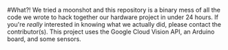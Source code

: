 #What?!
We tried a moonshot and this repository is a binary mess of all the code we wrote to hack together our hardware project in under 24 hours. If you're _really_ interested in knowing what we actually did, please contact the contributor(s). This project uses the Google Cloud Vision API, an Arduino board, and some sensors.